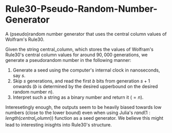 # Rule30-Pseudo-Random-Number-Generator
A (pseudo)random number generator that uses the central column values of Wolfram's Rule30. <br />

Given the string central_column, which stores the values of Wolfram's Rule30's central column values for around $90,000$ generations, we generate a pseudorandom number in the following manner: <br />

1. Generate a seed using the computer's internal clock in nanoseconds, say $s$. <br />
2. Skip $s$ generations, and read the first $b$ bits from generation $s+1$ onwards ($b$ is determined by the desired upperbound on the desired random number $n$). <br />
3. Interpret such a string as a binary number and return it ($=n$). <br />

Interesetingly enough, the outputs seem to be heavily biased towards low numbers (close to the lower bound) even when using Julia's $rand(1:length(central_column))$ function as a seed generator. We believe this might lead to interesting inisghts into Rule30's structure. 
